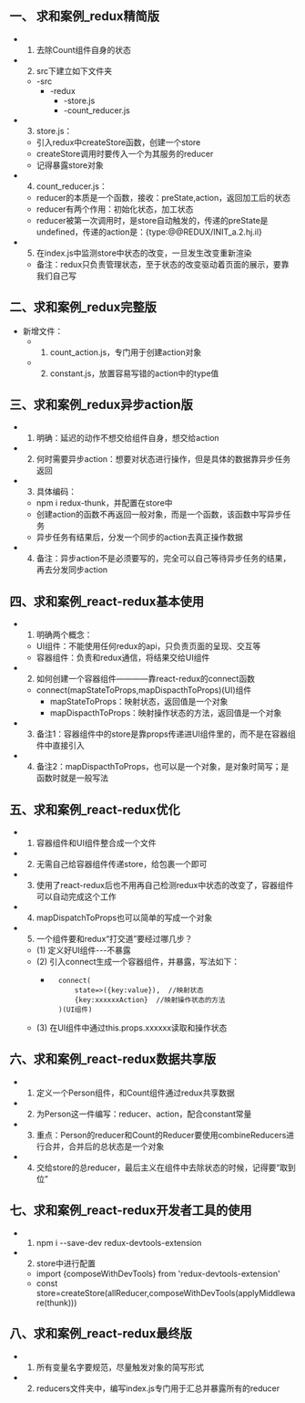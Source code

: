 ## 一、 求和案例_redux精简版
* 1. 去除Count组件自身的状态
* 2. src下建立如下文件夹
    * -src
        * -redux
            * -store.js
            * -count_reducer.js
* 3. store.js：
    * 引入redux中createStore函数，创建一个store
    * createStore调用时要传入一个为其服务的reducer
    * 记得暴露store对象
* 4. count_reducer.js：
    * reducer的本质是一个函数，接收：preState,action，返回加工后的状态
    * reducer有两个作用：初始化状态，加工状态
    * reducer被第一次调用时，是store自动触发的，传递的preState是undefined，传递的action是：{type:@@REDUX/INIT_a.2.hj.il}
* 5. 在index.js中监测store中状态的改变，一旦发生改变重新渲染<App/>
    * 备注：redux只负责管理状态，至于状态的改变驱动着页面的展示，要靠我们自己写

## 二、求和案例_redux完整版
* 新增文件：
    * 1. count_action.js，专门用于创建action对象
    * 2. constant.js，放置容易写错的action中的type值

## 三、求和案例_redux异步action版
* 1. 明确：延迟的动作不想交给组件自身，想交给action
* 2. 何时需要异步action：想要对状态进行操作，但是具体的数据靠异步任务返回
* 3. 具体编码：
    * npm i redux-thunk，并配置在store中
    * 创建action的函数不再返回一般对象，而是一个函数，该函数中写异步任务
    * 异步任务有结果后，分发一个同步的action去真正操作数据
* 4. 备注：异步action不是必须要写的，完全可以自己等待异步任务的结果，再去分发同步action

## 四、求和案例_react-redux基本使用
* 1. 明确两个概念：
    * UI组件：不能使用任何redux的api，只负责页面的呈现、交互等
    * 容器组件：负责和redux通信，将结果交给UI组件
* 2. 如何创建一个容器组件————靠react-redux的connect函数
    * connect(mapStateToProps,mapDispacthToProps)(UI)组件
        * mapStateToProps：映射状态，返回值是一个对象
        * mapDispacthToProps：映射操作状态的方法，返回值是一个对象
* 3. 备注1：容器组件中的store是靠props传递进UI组件里的，而不是在容器组件中直接引入
* 4. 备注2：mapDispacthToProps，也可以是一个对象，是对象时简写；是函数时就是一般写法

## 五、求和案例_react-redux优化
* 1. 容器组件和UI组件整合成一个文件
* 2. 无需自己给容器组件传递store，给<App/>包裹一个<Provider store={store}>即可
* 3. 使用了react-redux后也不用再自己检测redux中状态的改变了，容器组件可以自动完成这个工作
* 4. mapDispatchToProps也可以简单的写成一个对象
* 5. 一个组件要和redux“打交道”要经过哪几步？
    * (1) 定义好UI组件---不暴露
    * (2) 引入connect生成一个容器组件，并暴露，写法如下：
        * ```
            connect(
                state=>({key:value}),  //映射状态
                {key:xxxxxxAction}  //映射操作状态的方法
            )(UI组件)
          ```
    * (3) 在UI组件中通过this.props.xxxxxx读取和操作状态

## 六、求和案例_react-redux数据共享版
* 1. 定义一个Person组件，和Count组件通过redux共享数据
* 2. 为Person这一件编写：reducer、action，配合constant常量
* 3. 重点：Person的reducer和Count的Reducer要使用combineReducers进行合并，合并后的总状态是一个对象
* 4. 交给store的总reducer，最后主义在组件中去除状态的时候，记得要“取到位”

## 七、求和案例_react-redux开发者工具的使用
* 1. npm i --save-dev redux-devtools-extension
* 2. store中进行配置
    * import {composeWithDevTools} from 'redux-devtools-extension'
    * const store=createStore(allReducer,composeWithDevTools(applyMiddleware(thunk)))

## 八、求和案例_react-redux最终版
* 1. 所有变量名字要规范，尽量触发对象的简写形式
* 2. reducers文件夹中，编写index.js专门用于汇总并暴露所有的reducer